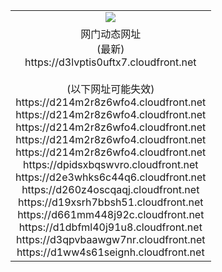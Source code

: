 ﻿<table>
  <tr></tr>
  <tr><td colspan=2 align=center><img src="https://d3lvptis0uftx7.cloudfront.net/Up/oGate.jpg" /></td></tr>
  <tr><td colspan=2 align=center>网门动态网址<br/>(最新)
<br>https://d3lvptis0uftx7.cloudfront.net
<br/><br/>(以下网址可能失效)
<br>https://d214m2r8z6wfo4.cloudfront.net
<br>https://d214m2r8z6wfo4.cloudfront.net
<br>https://d214m2r8z6wfo4.cloudfront.net
<br>https://d214m2r8z6wfo4.cloudfront.net
<br>https://d214m2r8z6wfo4.cloudfront.net
<br>https://dpidsxbqswvro.cloudfront.net
<br>https://d2e3whks6c44q6.cloudfront.net
<br>https://d260z4oscqaqj.cloudfront.net
<br>https://d19xsrh7bbsh51.cloudfront.net
<br>https://d661mm448j92c.cloudfront.net
<br>https://d1dbfml40j91u8.cloudfront.net
<br>https://d3qpvbaawgw7nr.cloudfront.net
<br>https://d1ww4s61seignh.cloudfront.net
    </td>
  </tr>
</table>
